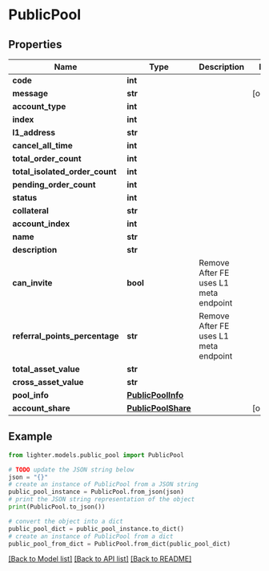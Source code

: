 # PublicPool


## Properties

Name | Type | Description | Notes
------------ | ------------- | ------------- | -------------
**code** | **int** |  | 
**message** | **str** |  | [optional] 
**account_type** | **int** |  | 
**index** | **int** |  | 
**l1_address** | **str** |  | 
**cancel_all_time** | **int** |  | 
**total_order_count** | **int** |  | 
**total_isolated_order_count** | **int** |  | 
**pending_order_count** | **int** |  | 
**status** | **int** |  | 
**collateral** | **str** |  | 
**account_index** | **int** |  | 
**name** | **str** |  | 
**description** | **str** |  | 
**can_invite** | **bool** |  Remove After FE uses L1 meta endpoint | 
**referral_points_percentage** | **str** |  Remove After FE uses L1 meta endpoint | 
**total_asset_value** | **str** |  | 
**cross_asset_value** | **str** |  | 
**pool_info** | [**PublicPoolInfo**](PublicPoolInfo.md) |  | 
**account_share** | [**PublicPoolShare**](PublicPoolShare.md) |  | [optional] 

## Example

```python
from lighter.models.public_pool import PublicPool

# TODO update the JSON string below
json = "{}"
# create an instance of PublicPool from a JSON string
public_pool_instance = PublicPool.from_json(json)
# print the JSON string representation of the object
print(PublicPool.to_json())

# convert the object into a dict
public_pool_dict = public_pool_instance.to_dict()
# create an instance of PublicPool from a dict
public_pool_from_dict = PublicPool.from_dict(public_pool_dict)
```
[[Back to Model list]](../README.md#documentation-for-models) [[Back to API list]](../README.md#documentation-for-api-endpoints) [[Back to README]](../README.md)


